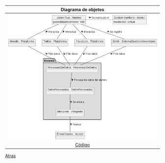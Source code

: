 |Diagrama de objetos
|:-:
|![Imagen](Objetos.png)
|[Código](Objetos.puml)

[Atras](../ModeloDeDominio.md)